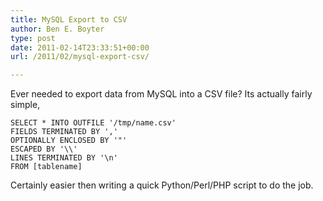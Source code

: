 ```yaml
---
title: MySQL Export to CSV
author: Ben E. Boyter
type: post
date: 2011-02-14T23:33:51+00:00
url: /2011/02/mysql-export-csv/

---
```

Ever needed to export data from MySQL into a CSV file? Its actually fairly simple,

```
SELECT * INTO OUTFILE '/tmp/name.csv'
FIELDS TERMINATED BY ','
OPTIONALLY ENCLOSED BY '"'
ESCAPED BY '\\'
LINES TERMINATED BY '\n'
FROM [tablename]
```

Certainly easier then writing a quick Python/Perl/PHP script to do the job.
